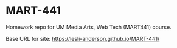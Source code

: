 # MART-441

Homework repo for UM Media Arts, Web Tech (MART441) course.

Base URL for site:
https://lesli-anderson.github.io/MART-441/

